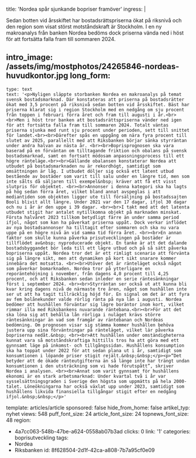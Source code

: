 title: 'Nordea spår sjunkande bopriser framöver'
ingress: |
  <p>Sedan botten vid årsskiftet har bostadsrättspriserna ökat på riksnivå och den region som visat störst motståndskraft är Stockholm. I en ny makroanalys från banken Nordea bedöms dock priserna vända ned i höst för att fortsätta falla fram till sommaren 2024.
  </p>
  
intro_image: /assets/img/mostphotos/24265846-nordeas-huvudkontor.jpg
long_form:
  -
    type: text
    text: '<p>Nyligen släppte storbanken Nordea en makroanalys på temat svensk bostadsmarknad. Där konstateras att priserna på bostadsrätter ökat med 3,5 procent på riksnivå sedan botten vid årsskiftet. Bäst har priserna klarat sig i region Stockholm med en nedgång om sju procent från toppen i februari förra året och fram till augusti i år.<br><br>Men i höst tror banken att bostadsrättspriserna vänder ned igen för att fortsätta falla fram till sommaren 2024. Totalt väntas priserna sjunka med runt sju procent under perioden, sett till snittet för landet.<br><br>Därefter spås en uppgång om nära fyra procent till slutet av 2025, parallellt med att Riksbanken börjar sänka styrräntan under andra halvan av nästa år. <br><br>Boprisprognosen ska vara baserad på en förväntan om tilltagande friktion och obalans på svensk bostadsmarknad, samt en fortsatt mödosam anpassningsprocess till ett högre ränteläge.<br><br>Gällande obalansen konstaterar Nordea att utbudet på bostadsmarknaden nu är rekordhögt, samtidigt som omsättningen är låg. I utbudet döljer sig också ett latent utbud bestående av bostäder som varit till salu under en längre tid, men som inte sålts då säljaren till exempel&nbsp; kräver att få ett visst slutpris för objektet. <br><br>Annonser i denna kategori ska ha lagts på hög sedan förra året, vilket bland annat avspeglas i att mediantiden som objekten ligger ute till försäljning på bostadssajten Booli blivit allt längre. Under 2021 var den 17 dagar, ifjol 30 dagar och nu i år är den uppe i 39 dagar. <br><br>I takt med att det latenta utbudet stigit har antalet nytillkomna objekt på marknaden minskat. Första halvåret 2023 tillkom betydligt färre än under samma period ifjol, något som kan ha påverkat priserna uppåt. Dock verkar inflödet av nya bostadsannonser ha tilltagit efter sommaren och ska nu vara uppe på en högre nivå än vid samma tid förra året. <br><br>En annan faktor som skulle kunna påverka prisutvecklingen på bostäder är tillflödet av&nbsp; nyproducerade objekt. En tanke är att det dalande bostadsbyggandet bör leda till ett lägre utbud och på så sätt påverka bopriserna uppåt. Nordea tror det är ett rimligt scenario att förvänta sig på längre sikt, men att dynamiken på kort sikt snarare kommer innebära det motsatta. <br><br>Utöver det är ränteläget också något som påverkar bomarknaden. Nordea tror på ytterligare en reporäntehöjning i november, från dagens 4,0 procent till 4,25 procent, och att Riksbanken sedan inleder en serie räntesänkningar först i september 2024. <br><br>Styrräntan ser också ut att kunna bli kvar kring dagens nivå de närmaste tre åren, något som hushållen inte ser ut att ha tagit tillräcklig höjd för. En signal om det är att fyra av fem bolånekunder valde rörlig ränta på nya lån i augusti. Nordea bedömer att hushållen förväntar sig lägre boräntor inom kort, vilket rimmar illa med Riksbankens nuvarande räntebana.<br><br>För att det ska löna sig att behålla lån rörliga i nuläget krävs större räntesänkningar än vad som framgår av räntebanan och Nordeas bedömning. Om prognosen visar sig stämma kommer hushållen behöva justera upp sina förväntningar på ränteläget, vilket lär påverka bopriserna nedåt.&nbsp; <br><br>Att hushållen under omständigheterna kunnat vara så motståndskraftiga hittills tros ha att göra med ett gynnsamt läge på inkomst- och tillgångssidan. Hushållens konsumption ska ha toppat under 2022 för att sedan plana ut i år, samtidigt som konsumtionen i löpande priser stigit rejält.&nbsp;&nbsp;</p><p>“Det betyder att de ökade ränteutgifterna än så länge inte har trängt undan konsumtionen i den utsträckning som vi hade förutspått”, skriver Nordea i analysen. <br><br>Annat som varit gynnsamt för hushållens ekonomi är en stark arbetsmarknad: Under kvartal två i år var sysselsättningsgraden i Sverige den högsta som uppmätts på hela 2000-talet. Löneökningarna har också växlat upp under 2023, samtidigt som hushållens likvida finansiella tillgångar stigit efter en nedgång ifjol.&nbsp;&nbsp;</p>'
template: articles/article
sponsored: false
hide_from_home: false
artikel_typ: nyhet
views: 548
puff_font_size: 24
article_font_size: 24
topnews_font_size: 48
region:
  - 4a7cc063-548b-47be-a624-0558ab07b3ad
clicks: 0
link: '1'
categories: boprisutveckling
tags:
  - Nordea
  - Riksbanken
id: 8f628504-2d1f-42ca-a808-7b7a95cf0e09
